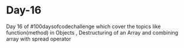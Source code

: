 # Day-16
Day 16 of #100daysofcodechallenge which cover the topics like function(method) in Objects , Destructuring of an Array and combining array with spread operator
